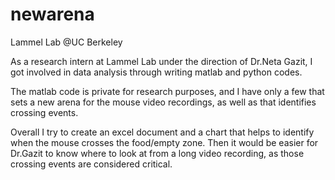 # newarena

Lammel Lab @UC Berkeley

As a research intern at Lammel Lab under the direction of Dr.Neta Gazit, I got involved in data analysis through writing matlab and python codes.

The matlab code is private for research purposes, and I have only a few that sets a new arena for the mouse video recordings, 
as well as that identifies crossing events.

Overall I try to create an excel document and a chart that helps to identify when the mouse crosses the food/empty zone.
Then it would be easier for Dr.Gazit to know where to look at from a long video recording, 
as those crossing events are considered critical.


